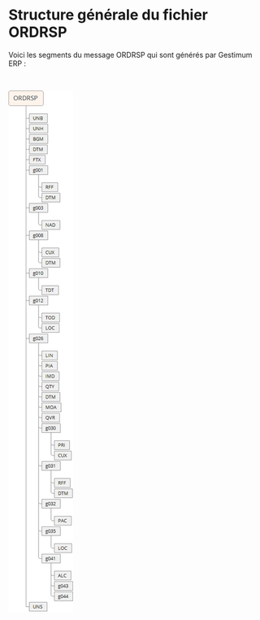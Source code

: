 # Structure générale du fichier ORDRSP
Voici les segments du message ORDRSP 
 qui sont générés par Gestimum ERP 
 :


 


![](StructureGeneraleFichierORDRSP.png)


